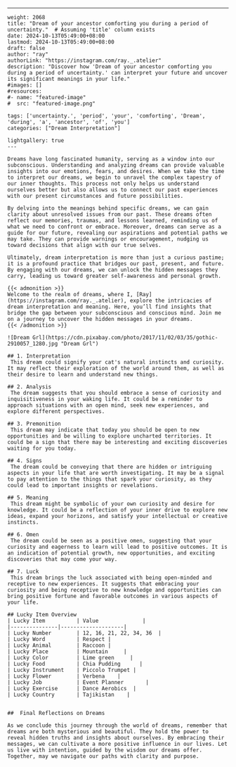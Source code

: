 ---
    weight: 2068
    title: "Dream of your ancestor comforting you during a period of uncertainty."  # Assuming 'title' column exists
    date: 2024-10-13T05:49:00+08:00
    lastmod: 2024-10-13T05:49:00+08:00
    draft: false
    author: "ray"
    authorLink: "https://instagram.com/ray._.atelier"
    description: "Discover how 'Dream of your ancestor comforting you during a period of uncertainty.' can interpret your future and uncover its significant meanings in your life."
    #images: []
    #resources:
    #- name: "featured-image"
    #  src: "featured-image.png"
    
    tags: ['uncertainty.', 'period', 'your', 'comforting', 'Dream', 'during', 'a', 'ancestor', 'of', 'you']
    categories: ["Dream Interpretation"]
    
    lightgallery: true
    ---
    
    Dreams have long fascinated humanity, serving as a window into our subconscious. Understanding and analyzing dreams can provide valuable insights into our emotions, fears, and desires. When we take the time to interpret our dreams, we begin to unravel the complex tapestry of our inner thoughts. This process not only helps us understand ourselves better but also allows us to connect our past experiences with our present circumstances and future possibilities.
    
    By delving into the meanings behind specific dreams, we can gain clarity about unresolved issues from our past. These dreams often reflect our memories, traumas, and lessons learned, reminding us of what we need to confront or embrace. Moreover, dreams can serve as a guide for our future, revealing our aspirations and potential paths we may take. They can provide warnings or encouragement, nudging us toward decisions that align with our true selves.
    
    Ultimately, dream interpretation is more than just a curious pastime; it is a profound practice that bridges our past, present, and future. By engaging with our dreams, we can unlock the hidden messages they carry, leading us toward greater self-awareness and personal growth.
    
    {{< admonition >}}
    Welcome to the realm of dreams, where I, [Ray](https://instagram.com/ray._.atelier), explore the intricacies of dream interpretation and meaning. Here, you’ll find insights that bridge the gap between your subconscious and conscious mind. Join me on a journey to uncover the hidden messages in your dreams.
    {{< /admonition >}}
    
    ![Dream Grl](https://cdn.pixabay.com/photo/2017/11/02/03/35/gothic-2910057_1280.jpg "Dream Grl")
    
    ## 1. Interpretation
     This dream could signify your cat's natural instincts and curiosity. It may reflect their exploration of the world around them, as well as their desire to learn and understand new things.
    
    ## 2. Analysis
     The dream suggests that you should embrace a sense of curiosity and inquisitiveness in your waking life. It could be a reminder to approach situations with an open mind, seek new experiences, and explore different perspectives.
    
    ## 3. Premonition
     This dream may indicate that today you should be open to new opportunities and be willing to explore uncharted territories. It could be a sign that there may be interesting and exciting discoveries waiting for you today.
    
    ## 4. Signs
     The dream could be conveying that there are hidden or intriguing aspects in your life that are worth investigating. It may be a signal to pay attention to the things that spark your curiosity, as they could lead to important insights or revelations.
    
    ## 5. Meaning
     This dream might be symbolic of your own curiosity and desire for knowledge. It could be a reflection of your inner drive to explore new ideas, expand your horizons, and satisfy your intellectual or creative instincts.
    
    ## 6. Omen
     The dream could be seen as a positive omen, suggesting that your curiosity and eagerness to learn will lead to positive outcomes. It is an indication of potential growth, new opportunities, and exciting discoveries that may come your way.
    
    ## 7. Luck
     This dream brings the luck associated with being open-minded and receptive to new experiences. It suggests that embracing your curiosity and being receptive to new knowledge and opportunities can bring positive fortune and favorable outcomes in various aspects of your life.
    
    ## Lucky Item Overview
    | Lucky Item          | Value              |
    |---------------|--------------------|
    | Lucky Number        | 12, 16, 21, 22, 34, 36  |
    | Lucky Word          | Respect |
    | Lucky Animal        | Raccoon |
    | Lucky Place         | Mountain     |
    | Lucky Color         | Lime green     |
    | Lucky Food          | Chia Pudding      |
    | Lucky Instrument    | Piccolo Trumpet |
    | Lucky Flower        | Verbena    |
    | Lucky Job           | Event Planner       |
    | Lucky Exercise      | Dance Aerobics  |
    | Lucky Country       | Tajikistan    |
    
    
    ##  Final Reflections on Dreams
    
    As we conclude this journey through the world of dreams, remember that dreams are both mysterious and beautiful. They hold the power to reveal hidden truths and insights about ourselves. By embracing their messages, we can cultivate a more positive influence in our lives. Let us live with intention, guided by the wisdom our dreams offer. Together, may we navigate our paths with clarity and purpose.
    
